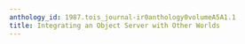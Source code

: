 ```yaml
---
anthology_id: 1987.tois_journal-ir0anthology0volumeA5A1.1
title: Integrating an Object Server with Other Worlds
---
```

